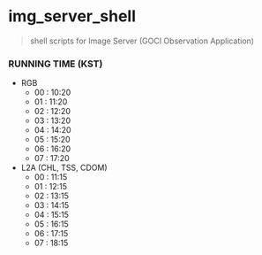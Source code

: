 # img_server_shell
> shell scripts for Image Server (GOCI Observation Application)

### RUNNING TIME (KST)
* RGB
  * 00 : 10:20
  * 01 : 11:20
  * 02 : 12:20
  * 03 : 13:20
  * 04 : 14:20
  * 05 : 15:20
  * 06 : 16:20
  * 07 : 17:20
* L2A (CHL, TSS, CDOM)
  * 00 : 11:15
  * 01 : 12:15
  * 02 : 13:15
  * 03 : 14:15
  * 04 : 15:15
  * 05 : 16:15
  * 06 : 17:15
  * 07 : 18:15
